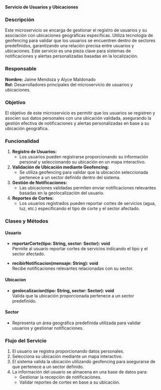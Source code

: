 **Servicio de Usuarios y Ubicaciones**

### **Descripción**
Este microservicio se encarga de gestionar el registro de usuarios y su asociación con ubicaciones geográficas específicas. Utiliza tecnología de geofencing para validar que los usuarios se encuentren dentro de sectores predefinidos, garantizando una relación precisa entre usuarios y ubicaciones. Este servicio es una pieza clave para sistemas de notificaciones y alertas personalizadas basadas en la localización.

### **Responsable**
**Nombre:** Jaime Mendoza y Alyce Maldonado  
**Rol:** Desarrolladores principales del microservicio de usuarios y ubicaciones.

### **Objetivo**
El objetivo de este microservicio es permitir que los usuarios se registren y asocien sus datos personales con una ubicación validada, asegurando la gestión efectiva de notificaciones y alertas personalizadas en base a su ubicación geográfica.

### **Funcionalidad**
1. **Registro de Usuarios:**  
   - Los usuarios pueden registrarse proporcionando su información personal y seleccionando su ubicación en un mapa interactivo.  
2. **Validación de Ubicación mediante Geofencing:**  
   - Se utiliza geofencing para validar que la ubicación seleccionada pertenece a un sector definido dentro del sistema.  
3. **Gestión de Notificaciones:**  
   - Las ubicaciones validadas permiten enviar notificaciones relevantes basadas en la geolocalización del usuario.  
4. **Reportes de Cortes:**  
   - Los usuarios registrados pueden reportar cortes de servicios (agua, luz, etc.) especificando el tipo de corte y el sector afectado.  

### **Clases y Métodos**
#### **Usuario**
- **reportarCorte(tipo: String, sector: Sector): void**  
  Permite al usuario reportar cortes de servicios indicando el tipo y el sector afectado.  

- **recibirNotificacion(mensaje: String): void**  
  Recibe notificaciones relevantes relacionadas con su sector.

#### **Ubicacion**
- **geolocalizacion(tipo: String, sector: Sector): void**  
  Valida que la ubicación proporcionada pertenece a un sector predefinido.  

#### **Sector**
- Representa un área geográfica predefinida utilizada para validar usuarios y gestionar notificaciones.

### **Flujo del Servicio**
1. El usuario se registra proporcionando datos personales.  
2. Selecciona su ubicación mediante un mapa interactivo.  
3. El sistema valida la ubicación utilizando geofencing para asegurarse de que pertenece a un sector definido.  
4. La información del usuario se almacena en una base de datos para:  
   - Gestionar la recepción de notificaciones.  
   - Validar reportes de cortes en base a su ubicación.